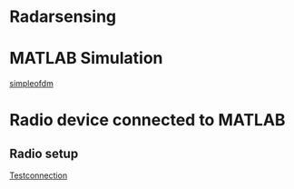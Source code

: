# Radarsensing

# MATLAB Simulation
[simpleofdm](matlab/simpleofdm)

# Radio device connected to MATLAB

## Radio setup

[Testconnection](imgs/testplutoconnection)
